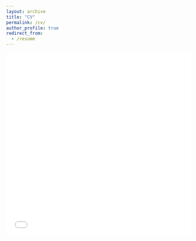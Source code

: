 ```yaml
---
layout: archive
title: "CV"
permalink: /cv/
author_profile: true
redirect_from:
  - /resume
---
```


<iframe src="/files/CV.pdf" width="100%" height="500" frameborder="no" border="0" marginwidth="0" marginheight="0"></iframe>
